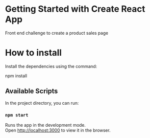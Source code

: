 # Getting Started with Create React App

Front end challenge to create a product sales page

# How to install
Install the dependencies using the command:

npm install

## Available Scripts

In the project directory, you can run:

### `npm start`

Runs the app in the development mode.\
Open [http://localhost:3000](http://localhost:3000) to view it in the browser.




